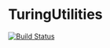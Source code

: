 # TuringUtilities

[![Build Status](https://github.com/itsdfish/TuringUtilities.jl/actions/workflows/CI.yml/badge.svg?branch=main)](https://github.com/itsdfish/TuringUtilities.jl/actions/workflows/CI.yml?query=branch%3Amain)
